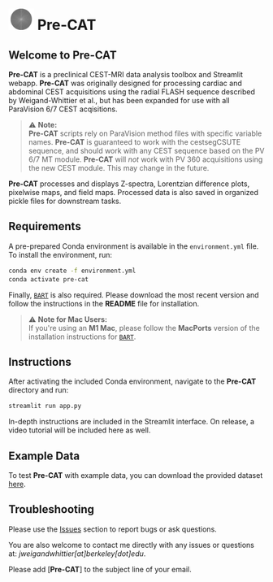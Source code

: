 # <img src="https://github.com/jweigandwhittier/Pre-CAT/blob/main/custom/icons/ksp.png" width="50"> Pre-CAT

## Welcome to Pre-CAT 

**Pre-CAT** is a preclinical CEST-MRI data analysis toolbox and Streamlit webapp. **Pre-CAT** was originally designed for processing cardiac and abdominal CEST acquisitions using the radial FLASH sequence described by Weigand-Whittier et al., but has been expanded for use with all ParaVision 6/7 CEST acqisitions.

> ⚠ **Note:**  
> **Pre-CAT** scripts rely on ParaVision method files with specific variable names. **Pre-CAT** is guaranteed to work with the cestsegCSUTE sequence, and should work with any CEST sequence based on the PV 6/7 MT module. **Pre-CAT** will *not* work with PV 360 acquisitions using the new CEST module. This may change in the future.

**Pre-CAT** processes and displays Z-spectra, Lorentzian difference plots, pixelwise maps, and field maps. Processed data is also saved in organized pickle files for downstream tasks.

## Requirements

A pre-prepared Conda environment is available in the `environment.yml` file. To install the environment, run:

```sh
conda env create -f environment.yml
conda activate pre-cat
```

Finally, [`BART`](https://mrirecon.github.io/bart/) is also required. Please download the most recent version and follow the instructions in the **README** file for installation.

> ⚠ **Note for Mac Users:**  
> If you're using an **M1 Mac**, please follow the **MacPorts** version of the installation instructions for [`BART`](https://mrirecon.github.io/bart/).

## Instructions

After activating the included Conda environment, navigate to the **Pre-CAT** directory and run:

```sh
streamlit run app.py
```

In-depth instructions are included in the Streamlit interface. On release, a video tutorial will be included here as well.

## Example Data

To test **Pre-CAT** with example data, you can download the provided dataset [here](https://doi.org/10.6084/m9.figshare.26112346).

## Troubleshooting 

Please use the [Issues](https://github.com/jweigandwhittier/Pre-CAT/issues) section to report bugs or ask questions.

You are also welcome to contact me directly with any issues or questions at: *jweigandwhittier[at]berkeley[dot]edu*. 

Please add [**Pre-CAT**] to the subject line of your email.
